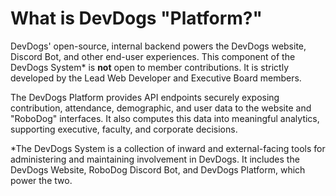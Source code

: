 # What is DevDogs "Platform?"
DevDogs' open-source, internal backend powers the DevDogs website, Discord Bot, and other end-user experiences. This component of the DevDogs System* is **not** open to member contributions. It is strictly developed by the Lead Web Developer and Executive Board members.

The DevDogs Platform provides API endpoints securely exposing contribution, attendance, demographic, and user data to the website and "RoboDog" interfaces. It also computes this data into meaningful analytics, supporting executive, faculty, and corporate decisions.

*The DevDogs System is a collection of inward and external-facing tools for administering and maintaining involvement in DevDogs. It includes the DevDogs Website, RoboDog Discord Bot, and DevDogs Platform, which power the two.
